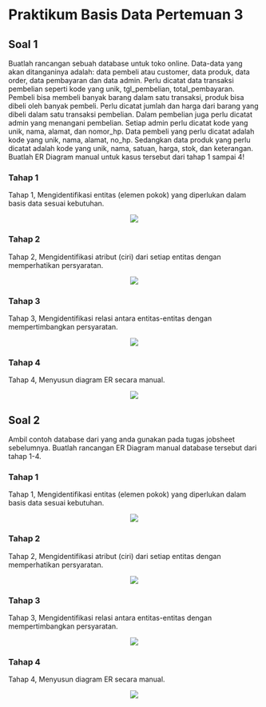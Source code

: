 <h1> Praktikum Basis Data Pertemuan 3 </h1>

<h2> Soal 1 </h2>
Buatlah rancangan sebuah database untuk toko online. Data-data yang akan ditanganinya adalah:
data pembeli atau customer, data produk, data order, data pembayaran dan data admin. Perlu dicatat data transaksi pembelian seperti kode yang unik, tgl_pembelian, total_pembayaran. Pembeli bisa membeli banyak barang dalam satu transaksi, produk bisa dibeli oleh banyak pembeli. Perlu dicatat jumlah dan harga dari barang yang dibeli dalam satu transaksi pembelian. Dalam pembelian juga perlu dicatat admin yang menangani pembelian. Setiap admin perlu dicatat kode yang unik, nama, alamat, dan nomor_hp. Data pembeli yang perlu dicatat adalah kode yang unik, nama, alamat, no_hp. Sedangkan data produk yang perlu dicatat adalah kode yang unik, nama, satuan, harga, stok, dan keterangan. Buatlah ER Diagram manual untuk kasus tersebut dari tahap 1 sampai 4!

<h3> Tahap 1 </h3>
Tahap 1, Mengidentifikasi entitas (elemen pokok) yang diperlukan dalam basis data sesuai kebutuhan.
<p align="center">
  <img src="https://github.com/AchmadAnnasAwwabin/Learn-My-SQL/assets/160121014/661e29b4-eb89-47b9-a8f3-ccb55cc7ec94">
</p>

<h3> Tahap 2 </h3>
Tahap 2, Mengidentifikasi atribut (ciri) dari setiap entitas dengan memperhatikan persyaratan.
<p align="center">
  <img src="https://github.com/AchmadAnnasAwwabin/Learn-My-SQL/assets/160121014/d6983a81-014e-4b03-a594-f5204a502118">
</p>

<h3> Tahap 3 </h3>
Tahap 3, Mengidentifikasi relasi antara entitas-entitas dengan mempertimbangkan persyaratan.
<p align="center">
  <img src="https://github.com/AchmadAnnasAwwabin/Learn-My-SQL/assets/160121014/a4336a49-ebd7-4677-9e47-a5519636d70f">
</p>

<h3> Tahap 4 </h3>
Tahap 4, Menyusun diagram ER secara manual.
<p align="center">
  <img src="https://github.com/AchmadAnnasAwwabin/Learn-My-SQL/assets/160121014/64907f7c-d017-4602-8372-321725a3eae8">
</p>

<h2> Soal 2 </h2>
Ambil contoh database dari yang anda gunakan pada tugas jobsheet sebelumnya. Buatlah rancangan ER Diagram manual database tersebut dari tahap 1-4.

<h3> Tahap 1 </h3>
Tahap 1, Mengidentifikasi entitas (elemen pokok) yang diperlukan dalam basis data sesuai kebutuhan.
<p align="center">
  <img src="https://github.com/AchmadAnnasAwwabin/Learn-My-SQL/assets/160121014/661e29b4-eb89-47b9-a8f3-ccb55cc7ec94">
</p>

<h3> Tahap 2 </h3>
Tahap 2, Mengidentifikasi atribut (ciri) dari setiap entitas dengan memperhatikan persyaratan.
<p align="center">
  <img src="https://github.com/AchmadAnnasAwwabin/Learn-My-SQL/assets/160121014/d6983a81-014e-4b03-a594-f5204a502118">
</p>

<h3> Tahap 3 </h3>
Tahap 3, Mengidentifikasi relasi antara entitas-entitas dengan mempertimbangkan persyaratan.
<p align="center">
  <img src="https://github.com/AchmadAnnasAwwabin/Learn-My-SQL/assets/160121014/a4336a49-ebd7-4677-9e47-a5519636d70f">
</p>

<h3> Tahap 4 </h3>
Tahap 4, Menyusun diagram ER secara manual.
<p align="center">
  <img src="https://github.com/AchmadAnnasAwwabin/Learn-My-SQL/assets/160121014/64907f7c-d017-4602-8372-321725a3eae8">
</p>

